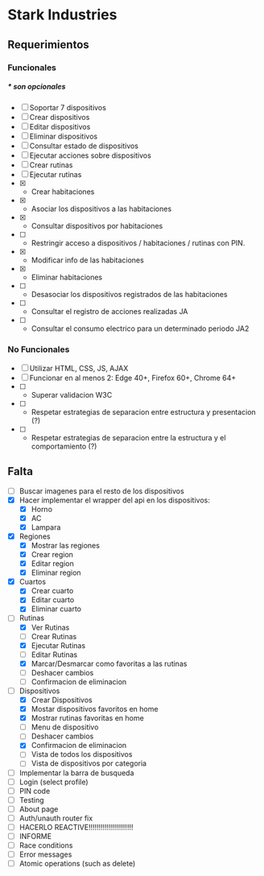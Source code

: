 # Stark Industries
## Requerimientos
### Funcionales
##### * son opcionales
- [ ] Soportar 7 dispositivos
- [ ] Crear dispositivos
- [ ] Editar dispositivos
- [ ] Eliminar dispositivos
- [ ] Consultar estado de dispositivos
- [ ] Ejecutar acciones sobre dispositivos
- [ ] Crear rutinas
- [ ] Ejecutar rutinas
- [x] * Crear habitaciones
- [x] * Asociar los dispositivos a las habitaciones
- [x] * Consultar dispositivos por habitaciones
- [ ] * Restringir acceso a dispositivos / habitaciones / rutinas con PIN.
- [x] * Modificar info de las habitaciones
- [x] * Eliminar habitaciones
- [ ] * Desasociar los dispositivos registrados de las habitaciones
- [ ] * Consultar el registro de acciones realizadas JA
- [ ] * Consultar el consumo electrico para un determinado periodo JA2

### No Funcionales
- [ ] Utilizar HTML, CSS, JS, AJAX
- [ ] Funcionar en al menos 2: Edge 40+, Firefox 60+, Chrome 64+
- [ ] * Superar validacion W3C
- [ ] * Respetar estrategias de separacion entre estructura y presentacion (?)
- [ ] * Respetar estrategias de separacion entre la estructura y el comportamiento (?)



## Falta

- [ ] Buscar imagenes para el resto de los dispositivos
- [x] Hacer implementar el wrapper del api en los dispositivos:
  - [x] Horno
  - [x] AC
  - [x] Lampara
- [x] Regiones
  - [x] Mostrar las regiones
  - [x] Crear region
  - [x] Editar region
  - [x] Eliminar region
- [x] Cuartos
  - [x] Crear cuarto
  - [x] Editar cuarto
  - [x] Eliminar cuarto
- [ ] Rutinas
  - [x] Ver Rutinas
  - [ ] Crear Rutinas
  - [x] Ejecutar Rutinas
  - [ ] Editar Rutinas
  - [x] Marcar/Desmarcar como favoritas a las rutinas
  - [ ] Deshacer cambios
  - [ ] Confirmacion de eliminacion
- [ ] Dispositivos
  - [x] Crear Dispositivos
  - [x] Mostar dispositivos favoritos en home
  - [x] Mostrar rutinas favoritas en home
  - [ ] Menu de dispositivo
  - [ ] Deshacer cambios
  - [x] Confirmacion de eliminacion
  - [ ] Vista de todos los dispositivos
  - [ ] Vista de dispositivos por categoria
- [ ] Implementar la barra de busqueda
- [ ] Login (select profile)
- [ ] PIN code
- [ ] Testing
- [ ] About page
- [ ] Auth/unauth router fix
- [ ] HACERLO REACTIVE!!!!!!!!!!!!!!!!!!!!!!
- [ ] INFORME
- [ ] Race conditions
- [ ] Error messages
- [ ] Atomic operations (such as delete)
